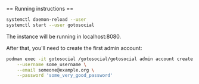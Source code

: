 == Running instructions ==

```bash
systemctl daemon-reload --user
systemctl start --user gotosocial
```

The instance will be running in localhost:8080.

After that, you'll need to create the first admin account:

```bash
podman exec -it gotosocial /gotosocial/gotosocial admin account create \
    --username some_username \
    --email someone@example.org \
    --password 'some_very_good_password'
```
